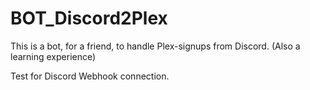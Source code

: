 # BOT_Discord2Plex
This is a bot, for a friend, to handle Plex-signups from Discord. (Also a learning experience)

Test for Discord Webhook connection.
